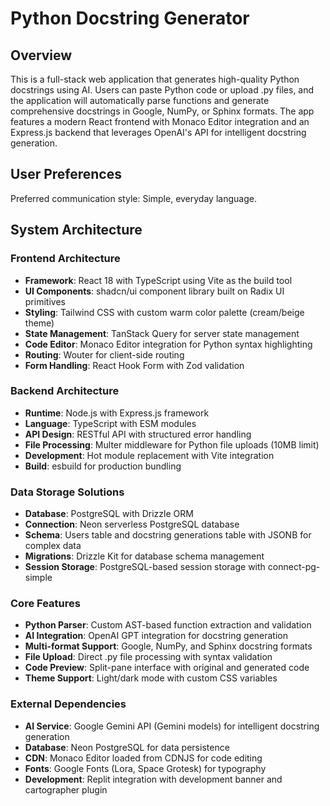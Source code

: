 # Python Docstring Generator

## Overview

This is a full-stack web application that generates high-quality Python docstrings using AI. Users can paste Python code or upload .py files, and the application will automatically parse functions and generate comprehensive docstrings in Google, NumPy, or Sphinx formats. The app features a modern React frontend with Monaco Editor integration and an Express.js backend that leverages OpenAI's API for intelligent docstring generation.

## User Preferences

Preferred communication style: Simple, everyday language.

## System Architecture

### Frontend Architecture
- **Framework**: React 18 with TypeScript using Vite as the build tool
- **UI Components**: shadcn/ui component library built on Radix UI primitives
- **Styling**: Tailwind CSS with custom warm color palette (cream/beige theme)
- **State Management**: TanStack Query for server state management
- **Code Editor**: Monaco Editor integration for Python syntax highlighting
- **Routing**: Wouter for client-side routing
- **Form Handling**: React Hook Form with Zod validation

### Backend Architecture
- **Runtime**: Node.js with Express.js framework
- **Language**: TypeScript with ESM modules
- **API Design**: RESTful API with structured error handling
- **File Processing**: Multer middleware for Python file uploads (10MB limit)
- **Development**: Hot module replacement with Vite integration
- **Build**: esbuild for production bundling

### Data Storage Solutions
- **Database**: PostgreSQL with Drizzle ORM
- **Connection**: Neon serverless PostgreSQL database
- **Schema**: Users table and docstring generations table with JSONB for complex data
- **Migrations**: Drizzle Kit for database schema management
- **Session Storage**: PostgreSQL-based session storage with connect-pg-simple

### Core Features
- **Python Parser**: Custom AST-based function extraction and validation
- **AI Integration**: OpenAI GPT integration for docstring generation
- **Multi-format Support**: Google, NumPy, and Sphinx docstring formats
- **File Upload**: Direct .py file processing with syntax validation
- **Code Preview**: Split-pane interface with original and generated code
- **Theme Support**: Light/dark mode with custom CSS variables

### External Dependencies

- **AI Service**: Google Gemini API (Gemini models) for intelligent docstring generation
- **Database**: Neon PostgreSQL for data persistence
- **CDN**: Monaco Editor loaded from CDNJS for code editing
- **Fonts**: Google Fonts (Lora, Space Grotesk) for typography
- **Development**: Replit integration with development banner and cartographer plugin
